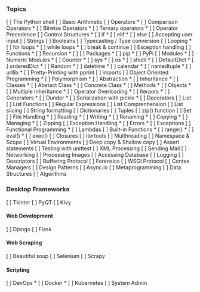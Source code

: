 ### Topics

[ ] The Python shell
[ ] Basic Arithmetic
[ ] Operators
	* [ ] Comparison Operators
	* [ ] Bitwise Operators
	* [ ] Ternary operators
	* [ ] Operator Precedence
[ ] Control Structures
	* [ ] if
	* [ ] elif
	* [ ] else 
[ ] Accepting user input
[ ] Strings
[ ] Booleans
[ ] Typecasting / Type conversion
[ ] Looping
	* [ ] for loops
	* [ ] while loops
	* [ ] break & continue
[ ] Exception handling
[ ] Functions
	* [ ] Recursion
	* [ ]
[ ] Packages
	* [ ] pip
	* [ ] PyPi
[ ] Modules
	* [ ] Numeric Modules
	* [ ] Counter
	* [ ] sys
	* [ ] os
	* [ ] shutil
	* [ ] DefaultDict
	* [ ] orderedDict
	* [ ] Random
	* [ ] datetime
	* [ ] calendar
	* [ ] namedtuple
	* [ ] urllib
	* [ ] Pretty-Printing with pprint
[ ] imports
[ ] Object Oriented Programming
	* [ ] Polymorphism
	* [ ] Abstraction
	* [ ] Inheritance
	* [ ] Classes
		* [ ] Abstact Class
		* [ ] Concrete Class
	* [ ] Methods
	* [ ] Objects
	* [ ] Multiple Inheritance
	* [ ] Operator Overloading
	* [ ] Iteraors
	* [ ] Generators
	* [ ] Dunder
	* [ ] Serialization with pickle
	* [ ] Decorators
[ ] List
[ ] List Functions
[ ] Regular Expressions
[ ] List Comprenhension
[ ] List slicing
[ ] String formatting
[ ] Dictionaries
[ ] Tuples
[ ] zip() function
[ ] Set
[ ] File Handling
	* [ ] Reading
	* [ ] Writing
	* [ ] Renaming
	* [ ] Copying
	* [ ] Managing
	* [ ] Zipping
[ ] Exception Handling
	* [ ] Errors
	* [ ] Exceptions
[ ] Functional Programming
	* [ ] Lambdas
[ ] Built-in Functions
	* [ ] range()
	* [ ] eval()
	* [ ] exec()
[ ] Closures
[ ] itertools
[ ] Multhreading
[ ] Namespace & Scope
[ ] Virtual Environments
[ ] Deep copy & Shallow copy
[ ] Assert statements
[ ] Testing with unittest
[ ] XML Processing
[ ] Sending Mail
[ ] Networking
[ ] Processing Images
[ ] Accessing Database
[ ] Logging
[ ] Descriptors
[ ] Buffering Protocol
[ ] Forensics
[ ] WSGI Protocol
[ ] Contex Managers
[ ] Design Patterns
[ ] Async.io
[ ] Metaprogramming
[ ] Data Structures
[ ] Algorithms
### Desktop Frameworks

[ ] Tkinter
[ ] PyQT
[ ] Kivy

#### Web Development

[ ] Django
[ ] Flask

#### Web Scraping

[ ] Beautiful soup
[ ] Selenium
[ ] Scrapy

#### Scripting

[ ] DevOps
	* [ ] Docker
	* [ ] Kubernetes
[ ] System Admin
